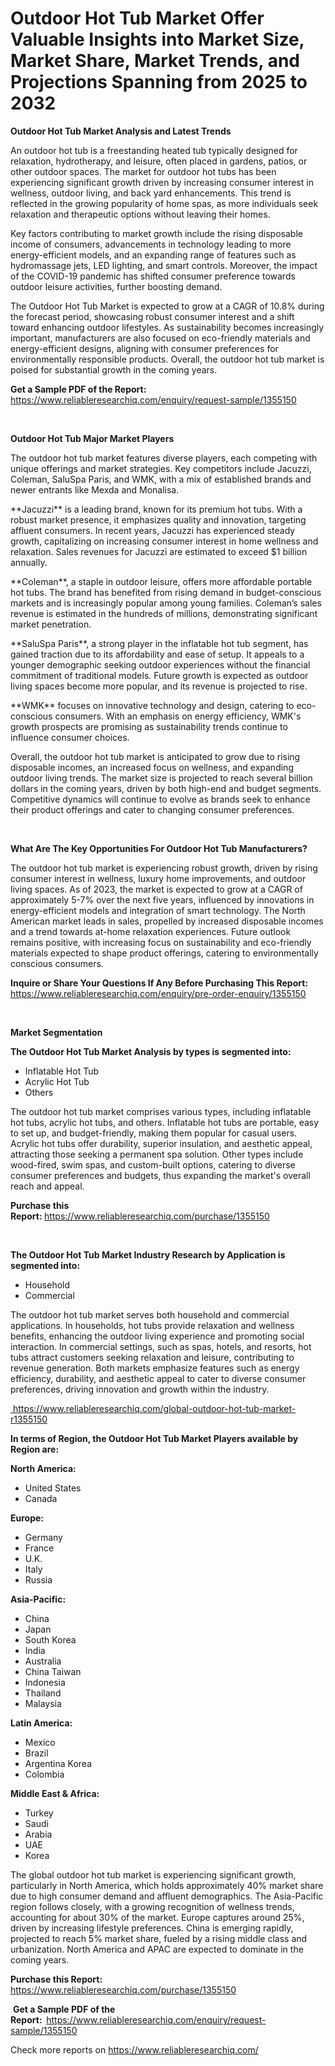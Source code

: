 <p><h1>Outdoor Hot Tub Market Offer Valuable Insights into Market Size, Market Share, Market Trends, and Projections Spanning from 2025 to 2032</h1></p><p><strong>Outdoor Hot Tub Market Analysis and Latest Trends</strong></p>
<p><p>An outdoor hot tub is a freestanding heated tub typically designed for relaxation, hydrotherapy, and leisure, often placed in gardens, patios, or other outdoor spaces. The market for outdoor hot tubs has been experiencing significant growth driven by increasing consumer interest in wellness, outdoor living, and back yard enhancements. This trend is reflected in the growing popularity of home spas, as more individuals seek relaxation and therapeutic options without leaving their homes.</p><p>Key factors contributing to market growth include the rising disposable income of consumers, advancements in technology leading to more energy-efficient models, and an expanding range of features such as hydromassage jets, LED lighting, and smart controls. Moreover, the impact of the COVID-19 pandemic has shifted consumer preference towards outdoor leisure activities, further boosting demand.</p><p>The Outdoor Hot Tub Market is expected to grow at a CAGR of 10.8% during the forecast period, showcasing robust consumer interest and a shift toward enhancing outdoor lifestyles. As sustainability becomes increasingly important, manufacturers are also focused on eco-friendly materials and energy-efficient designs, aligning with consumer preferences for environmentally responsible products. Overall, the outdoor hot tub market is poised for substantial growth in the coming years.</p></p>
<p><strong>Get a Sample PDF of the Report:&nbsp;</strong> <a href="https://www.reliableresearchiq.com/enquiry/request-sample/1355150?utm_campaign=2188&utm_medium=2&utm_source=Github&utm_content=ia&utm_term=09022025&utm_id=outdoor-hot-tub">https://www.reliableresearchiq.com/enquiry/request-sample/1355150</a></p>
<p>&nbsp;</p>
<p><strong>Outdoor Hot Tub Major Market Players</strong></p>
<p><p>The outdoor hot tub market features diverse players, each competing with unique offerings and market strategies. Key competitors include Jacuzzi, Coleman, SaluSpa Paris, and WMK, with a mix of established brands and newer entrants like Mexda and Monalisa.</p><p>**Jacuzzi** is a leading brand, known for its premium hot tubs. With a robust market presence, it emphasizes quality and innovation, targeting affluent consumers. In recent years, Jacuzzi has experienced steady growth, capitalizing on increasing consumer interest in home wellness and relaxation. Sales revenues for Jacuzzi are estimated to exceed $1 billion annually.</p><p>**Coleman**, a staple in outdoor leisure, offers more affordable portable hot tubs. The brand has benefited from rising demand in budget-conscious markets and is increasingly popular among young families. Coleman’s sales revenue is estimated in the hundreds of millions, demonstrating significant market penetration.</p><p>**SaluSpa Paris**, a strong player in the inflatable hot tub segment, has gained traction due to its affordability and ease of setup. It appeals to a younger demographic seeking outdoor experiences without the financial commitment of traditional models. Future growth is expected as outdoor living spaces become more popular, and its revenue is projected to rise.</p><p>**WMK** focuses on innovative technology and design, catering to eco-conscious consumers. With an emphasis on energy efficiency, WMK's growth prospects are promising as sustainability trends continue to influence consumer choices.</p><p>Overall, the outdoor hot tub market is anticipated to grow due to rising disposable incomes, an increased focus on wellness, and expanding outdoor living trends. The market size is projected to reach several billion dollars in the coming years, driven by both high-end and budget segments. Competitive dynamics will continue to evolve as brands seek to enhance their product offerings and cater to changing consumer preferences.</p></p>
<p>&nbsp;</p>
<p><strong>What Are The Key Opportunities For Outdoor Hot Tub Manufacturers?</strong></p>
<p><p>The outdoor hot tub market is experiencing robust growth, driven by rising consumer interest in wellness, luxury home improvements, and outdoor living spaces. As of 2023, the market is expected to grow at a CAGR of approximately 5-7% over the next five years, influenced by innovations in energy-efficient models and integration of smart technology. The North American market leads in sales, propelled by increased disposable incomes and a trend towards at-home relaxation experiences. Future outlook remains positive, with increasing focus on sustainability and eco-friendly materials expected to shape product offerings, catering to environmentally conscious consumers.</p></p>
<p><strong>Inquire or Share Your Questions If Any Before Purchasing This Report:</strong> <a href="https://www.reliableresearchiq.com/enquiry/pre-order-enquiry/1355150?utm_campaign=2188&utm_medium=2&utm_source=Github&utm_content=ia&utm_term=09022025&utm_id=outdoor-hot-tub">https://www.reliableresearchiq.com/enquiry/pre-order-enquiry/1355150</a></p>
<p>&nbsp;</p>
<p><strong>Market Segmentation</strong></p>
<p><strong>The Outdoor Hot Tub Market Analysis by types is segmented into:</strong></p>
<p><ul><li>Inflatable Hot Tub</li><li>Acrylic Hot Tub</li><li>Others</li></ul></p>
<p><p>The outdoor hot tub market comprises various types, including inflatable hot tubs, acrylic hot tubs, and others. Inflatable hot tubs are portable, easy to set up, and budget-friendly, making them popular for casual users. Acrylic hot tubs offer durability, superior insulation, and aesthetic appeal, attracting those seeking a permanent spa solution. Other types include wood-fired, swim spas, and custom-built options, catering to diverse consumer preferences and budgets, thus expanding the market's overall reach and appeal.</p></p>
<p><strong>Purchase this Report:&nbsp;</strong><a href="https://www.reliableresearchiq.com/purchase/1355150?utm_campaign=2188&utm_medium=2&utm_source=Github&utm_content=ia&utm_term=09022025&utm_id=outdoor-hot-tub">https://www.reliableresearchiq.com/purchase/1355150</a></p>
<p>&nbsp;</p>
<p><strong>The Outdoor Hot Tub Market Industry Research by Application is segmented into:</strong></p>
<p><ul><li>Household</li><li>Commercial</li></ul></p>
<p><p>The outdoor hot tub market serves both household and commercial applications. In households, hot tubs provide relaxation and wellness benefits, enhancing the outdoor living experience and promoting social interaction. In commercial settings, such as spas, hotels, and resorts, hot tubs attract customers seeking relaxation and leisure, contributing to revenue generation. Both markets emphasize features such as energy efficiency, durability, and aesthetic appeal to cater to diverse consumer preferences, driving innovation and growth within the industry.</p></p>
<p><a href="https://www.reliableresearchiq.com/global-outdoor-hot-tub-market-r1355150?utm_campaign=2188&utm_medium=2&utm_source=Github&utm_content=ia&utm_term=09022025&utm_id=outdoor-hot-tub">&nbsp;https://www.reliableresearchiq.com/global-outdoor-hot-tub-market-r1355150</a></p>
<p><strong>In terms of Region, the Outdoor Hot Tub Market Players available by Region are:</strong></p>
<p>
    <p> <strong> North America: </strong>
        <ul>
            <li>United States</li>
            <li>Canada</li>
        </ul>
        </p> 
    <p> <strong> Europe: </strong>
        <ul>
            <li>Germany</li>
            <li>France</li>
            <li>U.K.</li>
            <li>Italy</li>
            <li>Russia</li>
        </ul>
        </p> 
    <p> <strong> Asia-Pacific: </strong>
        <ul>
            <li>China</li>
            <li>Japan</li>
            <li>South Korea</li>
            <li>India</li>
            <li>Australia</li>
            <li>China Taiwan</li>
            <li>Indonesia</li>
            <li>Thailand</li>
            <li>Malaysia</li>
        </ul>
        </p> 
    <p> <strong> Latin America: </strong>
        <ul>
            <li>Mexico</li>
            <li>Brazil</li>
            <li>Argentina Korea</li>
            <li>Colombia</li>
        </ul>
        </p> 
    <p> <strong> Middle East & Africa: </strong>
        <ul>
            <li>Turkey</li>
            <li>Saudi</li>
            <li>Arabia</li>
            <li>UAE</li>
            <li>Korea</li>
        </ul>
    </p>
    </p>
<p><p>The global outdoor hot tub market is experiencing significant growth, particularly in North America, which holds approximately 40% market share due to high consumer demand and affluent demographics. The Asia-Pacific region follows closely, with a growing recognition of wellness trends, accounting for about 30% of the market. Europe captures around 25%, driven by increasing lifestyle preferences. China is emerging rapidly, projected to reach 5% market share, fueled by a rising middle class and urbanization. North America and APAC are expected to dominate in the coming years.</p></p>
<p><strong>Purchase this Report: </strong><a href="https://www.reliableresearchiq.com/purchase/1355150?utm_campaign=2188&utm_medium=2&utm_source=Github&utm_content=ia&utm_term=09022025&utm_id=outdoor-hot-tub">https://www.reliableresearchiq.com/purchase/1355150</a></p>
<p>&nbsp;<strong>Get a Sample PDF of the Report:&nbsp;&nbsp;</strong><a href="https://www.reliableresearchiq.com/enquiry/request-sample/1355150?utm_campaign=2188&utm_medium=2&utm_source=Github&utm_content=ia&utm_term=09022025&utm_id=outdoor-hot-tub">https://www.reliableresearchiq.com/enquiry/request-sample/1355150</a></p>
<p><strong></strong></p>
<p>Check more reports on <a href="https://www.reliableresearchiq.com/?utm_campaign=2188&utm_medium=2&utm_source=Github&utm_content=ia&utm_term=09022025&utm_id=outdoor-hot-tub">https://www.reliableresearchiq.com/</a></p>